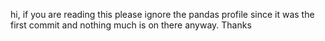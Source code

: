 hi, if you are reading this please ignore the pandas profile since it was the first commit and nothing much is on there anyway. Thanks

